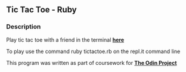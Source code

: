 ## Tic Tac Toe - Ruby

### Description

Play tic tac toe with a friend in the terminal [**here**](https://repl.it/@RhysMorris/ruby-tictactoe#tictactoe.rb)

To play use the command ruby tictactoe.rb on the repl.it command line

This program was written as part of coursework for [**The Odin Project**](https://www.theodinproject.com/courses/ruby-programming/lessons/tic-tac-toe)